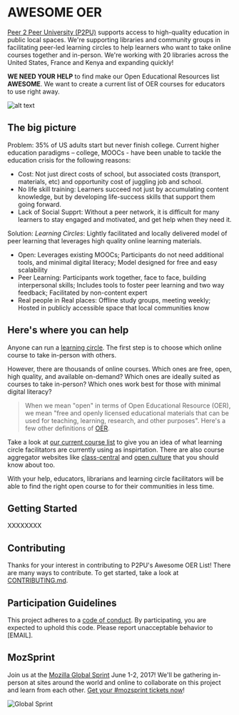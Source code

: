 # AWESOME OER

[Peer 2 Peer University (P2PU)](p2pu.org) supports access to high-quality education in public local spaces. We're supporting libraries and community groups in facilitating peer-led learning circles to help learners who want to take online courses together and in-person. We're working with 20 libraries across the United States, France and Kenya and expanding quickly!

**WE NEED YOUR HELP** to find make our Open Educational Resources list **AWESOME**. We want to create a current list of OER courses for educators to use right away.

![alt text](http://www.knowledge-commons.de/wp-content/uploads/2014/02/P2PU-logo.jpg)

## The big picture
Problem: 35% of US adults start but never finish college.
Current higher education paradigms – college, MOOCs - have been unable to tackle the education crisis for the following reasons:
* Cost: Not just direct costs of school, but associated costs (transport, materials, etc) and opportunity cost of juggling job and school.
* No life skill training: Learners succeed not just by accumulating content knowledge, but by developing life-success skills that support them going forward.
* Lack of Social Supprt: Without a peer network, it is difficult for many learners to stay engaged and motivated, and get help when they need it.

Solution: *Learning Circles*: Lightly facilitated and locally delivered model of peer learning that leverages high quality online learning materials. 
* Open: Leverages existing MOOCs; Participants do not need additional tools, and minimal digital literacy; Model designed for free and easy scalability
* Peer Learning: Participants work together, face to face, building interpersonal skills; Includes tools to foster peer learning and two way feedback; Facilitated by non-content expert
* Real people in Real places: Offline study groups, meeting weekly; Hosted in publicly accessible space that local communities know

## Here's where you can help

Anyone can run a [learning circle](https://learningcircles.p2pu.org/en/). The first step is to choose which online course to take in-person with others. 

However, there are thousands of online courses. Which ones are free, open, high quality, and available on-demand? Which ones are ideally suited as courses to take in-person? Which ones work best for those with minimal digital literacy?  

> When we mean "open" in terms of Open Educational Resource (OER), we mean "free and openly licensed educational materials that can be used for teaching, learning, research, and other purposes". Here's a few other definitions of [OER](https://wiki.creativecommons.org/wiki/What_is_OER%3F).

Take a look at [our current course list](https://learningcircles.p2pu.org/en/courses/) to give you an idea of what learning circle facilitators are currently using as inspirtation. There are also course aggregator websites like [class-central](https://www.class-central.com/) and [open culture](http://www.openculture.com/freeonlinecourses) that you should know about too.

With your help, educators, librarians and learning circle facilitators will be able to find the right open course to for their communities in less time.

## Getting Started

XXXXXXXX

## Contributing

Thanks for your interest in contributing to P2PU's Awesome OER List! There are many ways to contribute. To get started, take a look at [CONTRIBUTING.md](CONTRIBUTING.md).

## Participation Guidelines

This project adheres to a [code of conduct](CODE_OF_CONDUCT.md). By participating, you are expected to uphold this code. Please report unacceptable behavior to [EMAIL].

## MozSprint

Join us at the [Mozilla Global Sprint](http://mozilla.github.io/global-sprint/) June 1-2, 2017! We'll be gathering in-person at sites around the world and online to collaborate on this project and learn from each other. [Get your #mozsprint tickets now](http://mozilla.github.io/global-sprint/)!

![Global Sprint](https://cloud.githubusercontent.com/assets/617994/24632585/b2b07dcc-1892-11e7-91cf-f9e473187cf7.png)
